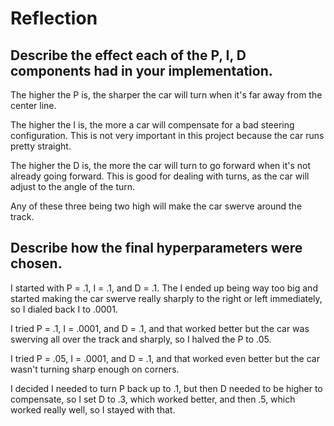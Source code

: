 # Reflection

## Describe the effect each of the P, I, D components had in your implementation.

The higher the P is, the sharper the car will turn when it's far away from the center line.

The higher the I is, the more a car will compensate for a bad steering configuration. This is not very important in this project because the car runs pretty straight.

The higher the D is, the more the car will turn to go forward when it's not already going forward. This is good for dealing with turns, as the car will adjust to the angle of the turn.

Any of these three being two high will make the car swerve around the track.

## Describe how the final hyperparameters were chosen.

I started with P = .1, I = .1, and D = .1. The I ended up being way too big and started making the car swerve really sharply to the right or left immediately, so I dialed back I to .0001.

I tried P = .1, I = .0001, and D = .1, and that worked better but the car was swerving all over the track and sharply, so I halved the P to .05.

I tried P = .05, I = .0001, and D = .1, and that worked even better but the car wasn't turning sharp enough on corners.

I decided I needed to turn P back up to .1, but then D needed to be higher to compensate, so I set D to .3, which worked better, and then .5, which worked really well, so I stayed with that.
